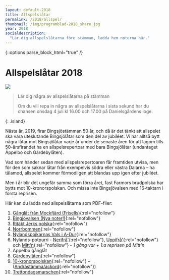 ```yaml
---
layout: default-2018
title: Allspelslåtar
permalink: /2018/allspel/
thumbnail: /img/programblad-2018_share.jpg
year: 2018
socialdescription:
  "Lär dig allspelslåtarna före stämman, ladda hem noterna här."
---
```

{::options parse_block_html="true" /}
<div class="glacier">

# Allspelslåtar 2018
![](/img/page/allspel_2018.jpg)

> Lär dig några av allspelslåtarna på stämman
>
> Om du vill repa in några av allspelslåtarna i sista sekund har du chansen onsdag 4 juli kl 16.00 och 17.00 på Danielsgårdens loge.
>
{: .island}

Nästa år, 2019, firar Bingsjöstämman 50 år, och då är det tänkt att allspelet ska vara uteslutande Bingsjölåtar som den del av jubiléet. Vi har alltså bytt några låtar mot Bingsjölåtar varje år under de senaste åren för att lagom tills 50-årsfirandet ha en allspelsrepertoar med bara Bingsjölåtar (undantaget Äppelbo och Gärdebylåten).

Vad som händer sedan med allspelsrepertoaren får framtiden utvisa, men för den som saknar låtar från exempelvis södra eller västra Dalarna – ha tålamod, allspelet kommer förmodligen att blandas upp igen efter jubiléet.

Men i år blir det ungefär samma som förra året, fast Farmors brudpolska har bytts mot 10-kronorspolskan. Och missa inte Bingsjövalsen med 16-taktarn i första reprisen.

Här kan du ladda ned allspelslåtarna som PDF-filer:


1. [Gånglåt från Mockfjärd (Frisells)](/files/mockfjard.pdf){:rel="nofollow"}
2. [Bingjövalsen (Nya noter!)](/files/bingsjovalsen_16takt_2018.pdf){:rel="nofollow"}
3. [Ritäkt Jerks polska](/files/ritakt_jerk.pdf){:rel="nofollow"}
4. [Norrbommen](/files/norrbommen.pdf){:rel="nofollow"}
5. [Nylandspojkarnas Vals i A-Dur](/files/nylandspojkarnas-vals.pdf){:rel="nofollow"}
6. Nylands-potpurri - [Nerifrå'](/files/nerifra_nr1_bingsjo_2017.pdf){:rel="nofollow"}, [Uppifrå'](/files/uppifra_nr2_bingsjo_2017.pdf){:rel="nofollow"} och [Mitt'n](/files/mittn_nr3_bingsjo_2017.pdf){:rel="nofollow"} - _1 gång var + 1:a reprisen på Mitt'n_
7. Äppelbo gånglåt
8. [Gärdebylåten](/files/gardebylaten.pdf){:rel="nofollow"}
9. [10-kronorspolskan](/files/10-kronorspolskan.pdf){:rel="nofollow"} – ([Andrastämma/ackord](/files/10-kronorspolskan_2a-stamma-ackord.pdf){:rel="nofollow"})
10. [Trettondagsmarschen](/files/trettondagsmarschen.pdf){:rel="nofollow"}



</div>
